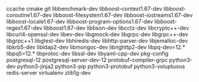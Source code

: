 ccache
cmake
git
libbenchmark-dev
libboost-context1.67-dev
libboost-coroutine1.67-dev
libboost-filesystem1.67-dev
libboost-iostreams1.67-dev
libboost-locale1.67-dev
libboost-program-options1.67-dev
libboost-regex1.67-dev
libboost1.67-dev
libbson-dev
libcctz-dev
libcrypto++-dev
libcurl4-openssl-dev
libev-dev
libgmock-dev
libgrpc-dev
libgrpc++-dev
libgrpc++1
libgtest-dev
libhiredis-dev
libhttp-parser-dev
libjemalloc-dev
libkrb5-dev
libldap2-dev
libmongoc-dev
libnghttp2-dev
libpq-dev=12.*
libpq5=12.*
libprotoc-dev
libssl-dev
libyaml-cpp-dev
pkg-config
postgresql-12
postgresql-server-dev-12
protobuf-compiler-grpc
python3-dev
python3-jinja2
python3-pip
python3-protobuf
python3-voluptuous
redis-server
virtualenv
zlib1g-dev
